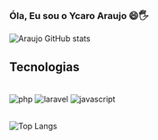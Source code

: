 ### Óla, Eu sou o Ycaro Araujo 😄🖐️

![Araujo GitHub stats](https://github-readme-stats.vercel.app/api?username=YcaroArj&show_icons=true&theme=github_dark)

## Tecnologias

<div style="display: inline_block"><br/>
    <img align="center" alt="php" src="https://img.shields.io/badge/PHP-777BB4?style=for-the-badge&logo=php&logoColor=white">
    <img align="center" alt="laravel" src="https://img.shields.io/badge/Laravel-FF2D20?style=for-the-badge&logo=laravel&logoColor=white">
    <img align="center" alt="javascript" src="https://img.shields.io/badge/JavaScript-F7DF1E?style=for-the-badge&logo=javascript&logoColor=black">
</div><br/>

![Top Langs](https://github-readme-stats.vercel.app/api/top-langs/?username=YcaroArj&hide=javascript,html)

